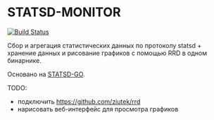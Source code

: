 STATSD-MONITOR
==============

[![Build Status](https://secure.travis-ci.org/Babazka/statsd-monitor.png)](http://travis-ci.org/Babazka/statsd-monitor)

Сбор и агрегация статистических данных по протоколу statsd + хранение данных и рисование графиков с помощью RRD в одном бинарнике.

Основано на [STATSD-GO](https://github.com/jbuchbinder/).

TODO:

 * подключить https://github.com/ziutek/rrd
 * нарисовать веб-интерфейс для просмотра графиков

